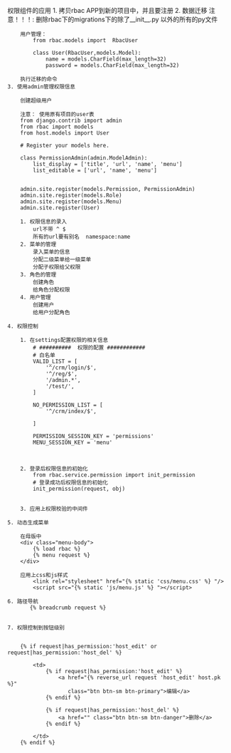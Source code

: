 权限组件的应用
	1. 拷贝rbac APP到新的项目中，并且要注册
	2. 数据迁移
		注意！！！: 删除rbac下的migrations下的除了__init__.py 以外的所有的py文件
		
		用户管理：
			from rbac.models import  RbacUser
			
			class User(RbacUser,models.Model):
				name = models.CharField(max_length=32)
				password = models.CharField(max_length=32)
			
		执行迁移的命令
	3. 使用admin管理权限信息
	
		创建超级用户
	
		注意： 使用原有项目的user表
		from django.contrib import admin
		from rbac import models
		from host.models import User

		# Register your models here.

		class PermissionAdmin(admin.ModelAdmin):
			list_display = ['title', 'url', 'name', 'menu']
			list_editable = ['url', 'name', 'menu']


		admin.site.register(models.Permission, PermissionAdmin)
		admin.site.register(models.Role)
		admin.site.register(models.Menu)
		admin.site.register(User)
		
		1. 权限信息的录入
			url不带 ^ $ 
			所有的url要有别名  namespace:name
		2. 菜单的管理
			录入菜单的信息
			分配二级菜单给一级菜单
			分配子权限给父权限
		3. 角色的管理
			创建角色
			给角色分配权限
		4. 用户管理
			创建用户
			给用户分配角色
			
	4. 权限控制
	
		1. 在settings配置权限的相关信息
			# ##########  权限的配置 ############
			# 白名单
			VALID_LIST = [
				'^/crm/login/$',
				'^/reg/$',
				'/admin.*',
				'/test/',
			]

			NO_PERMISSION_LIST = [
				'^/crm/index/$',

			]

			PERMISSION_SESSION_KEY = 'permissions'
			MENU_SESSION_KEY = 'menu'

						
			
		2. 登录后权限信息的初始化
			from rbac.service.permission import init_permission 
			# 登录成功后权限信息的初始化
			init_permission(request, obj)
		
		
		3. 应用上权限校验的中间件
		
	5. 动态生成菜单
		
		在母版中
		<div class="menu-body">
            {% load rbac %}
            {% menu request %}
        </div>
		
		应用上css和js样式
		    <link rel="stylesheet" href="{% static 'css/menu.css' %} "/>
			<script src="{% static 'js/menu.js' %} "></script>
			
	6. 路径导航
		   {% breadcrumb request %}
		   
		   
	7. 权限控制到按钮级别
	
	
		{% if request|has_permission:'host_edit' or request|has_permission:'host_del' %}

			<td>
				{% if request|has_permission:'host_edit' %}
					<a href="{% reverse_url request 'host_edit' host.pk %}"
					   class="btn btn-sm btn-primary">编辑</a>
				{% endif %}
			
				{% if request|has_permission:'host_del' %}
					<a href="" class="btn btn-sm btn-danger">删除</a>
				{% endif %}

			</td>
		{% endif %}